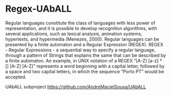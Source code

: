 # Regex-UAbALL
Regular languages constitute the class of languages with less power of representation, and it is possible to develop recognition algorithms, with several applications, such as lexical analysis, animation systems, hypertexts, and hypermedia (Menezes, 2000). Regular languages can be presented by a finite automaton and a Regular Expression (REGEX).  REGEX - Regular Expressions - a sequential way to specify a regular language, through a pattern of Strings that explains the same that can be described by a finite automaton. An example, in UNIX notation of a REGEX “[A-Z] [a-z] * [] [A-Z] [A-Z]” represents a word beginning with a capital letter, followed by a space and two capital letters, in which the sequence “Porto PT” would be accepted.

UAbALL subproject https://github.com/AndreMacielSousa/UAbALL
